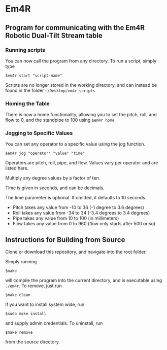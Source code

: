 # Em4R
## Program for communicating with the Em4R Robotic Dual-Tilt Stream table


### Running scripts
You can now call the program from any directory. To run a script, simply type

`$em4r start "script-name"`

Scripts are no longer stored in the working directory, and can instead be found in the folder
 `~/Desktop/em4r_scripts`

### Homing the Table
There is now a home functionality, allowing you to set the pitch, roll, and flow to 0, and the standpipe to 100 using
`$em4r home`

### Jogging to Specific Values
You can set any operator to a specific value using the jog function.

`$em4r jog "operator" "value" "time"`

Operators are pitch, roll, pipe, and flow. Values vary per operator and are listed here.

Multiply any degree values by a factor of ten.

Time is given in seconds, and can be decimals.

The time parameter is optional. If omitted, it defaults to 10 seconds.

- Pitch takes any value from -10 to 36 (-1 degree to 3.6 degrees)
- Roll takes any value from -34 to 34 (-3.4 degrees to 3.4 degrees)
- Pipe takes any value from 10 to 100 (in millimeters)
- Flow takes any value from 0 to 960 (flow only starts after 500 or so)

## Instructions for Building from Source

Clone or download this repository, and navigate into the root folder.

Simply running 

`$make` 

will compile the program into the current directory, and is executable using `./em4r`. To remove, just run 

`$make clean`

If you want to install system wide, run

 `$sudo make install`

  and supply admin credentials.
  To uninstall, run
  
   `$make remove`

from the source directory.
